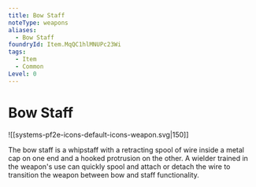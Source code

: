 ```yaml
---
title: Bow Staff
noteType: weapons
aliases:
  - Bow Staff
foundryId: Item.MqQC1hlMNUPc23Wi
tags:
  - Item
  - Common
Level: 0
---
```


# Bow Staff
![[systems-pf2e-icons-default-icons-weapon.svg|150]]

The bow staff is a whipstaff with a retracting spool of wire inside a metal cap on one end and a hooked protrusion on the other. A wielder trained in the weapon's use can quickly spool and attach or detach the wire to transition the weapon between bow and staff functionality.
